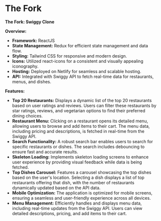 # The Fork

**The Fork: Swiggy Clone**

**Overview:**
- **Framework:** ReactJS
- **State Management:** Redux for efficient state management and data flow.
- **Styling:** Tailwind CSS for responsive and modern design.
- **Icons:** Utilized react-icons for a consistent and visually appealing iconography.
- **Hosting:** Deployed on Netlify for seamless and scalable hosting.
- **API:** Integrated with Swiggy API to fetch real-time data for restaurants, menus, and dishes.

**Features:**
- **Top 20 Restaurants:** Displays a dynamic list of the top 20 restaurants based on user ratings and reviews. Users can filter these restaurants by star ratings, reviews, and vegetarian options to find their preferred dining choices.
- **Restaurant Menu:** Clicking on a restaurant opens its detailed menu, allowing users to browse and add items to their cart. The menu data, including pricing and descriptions, is fetched in real-time from the Swiggy API.
- **Search Functionality:** A robust search bar enables users to search for specific restaurants or dishes. The search includes debouncing to ensure fast and accurate results.
- **Skeleton Loading:** Implements skeleton loading screens to enhance user experience by providing visual feedback while data is being fetched.
- **Top Dishes Carousel:** Features a carousel showcasing the top dishes based on the user's location. Selecting a dish displays a list of top restaurants offering that dish, with the number of restaurants dynamically updated based on the API data.
- **Mobile Optimization:** The application is optimized for mobile screens, ensuring a seamless and user-friendly experience across all devices.
- **Menu Management:** Efficiently handles and displays menu data, including real-time updates from the Swiggy API. Users can view detailed descriptions, pricing, and add items to their cart.
